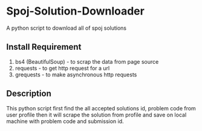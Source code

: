 # Spoj-Solution-Downloader
A python script to download all of spoj solutions

## Install Requirement
1. bs4 (BeautifulSoup) - to scrap the data from page source
2. requests - to get http request for a url
3. grequests - to make asynchronous http requests

## Description
This python script first find the all accepted solutions id, problem code from user profile then it will scrape the solution from profile and save on local machine with problem code and submission id. 
